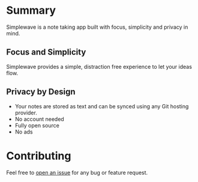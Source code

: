 # Summary

Simplewave is a note taking app built with focus, simplicity and privacy in mind.

## Focus and Simplicity
Simplewave provides a simple, distraction free experience to let your ideas flow.

## Privacy by Design
- Your notes are stored as text and can be synced using any Git hosting provider.
- No account needed
- Fully open source
- No ads

# Contributing

Feel free to [open an issue](https://github.com/notium/notium/issues/new) for any bug or feature request.
